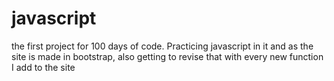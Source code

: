 # javascript

the first project for 100 days of code. Practicing javascript in it and as the site is made in bootstrap, also getting to revise that with every new function I add to the site
